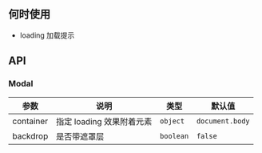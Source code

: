 ## 何时使用

- loading 加载提示

## API

### Modal

| 参数      | 说明                      | 类型      | 默认值          |
| --------- | ------------------------- | --------- | --------------- |
| container | 指定 loading 效果附着元素 | `object`  | `document.body` |
| backdrop  | 是否带遮罩层              | `boolean` | `false`         |
